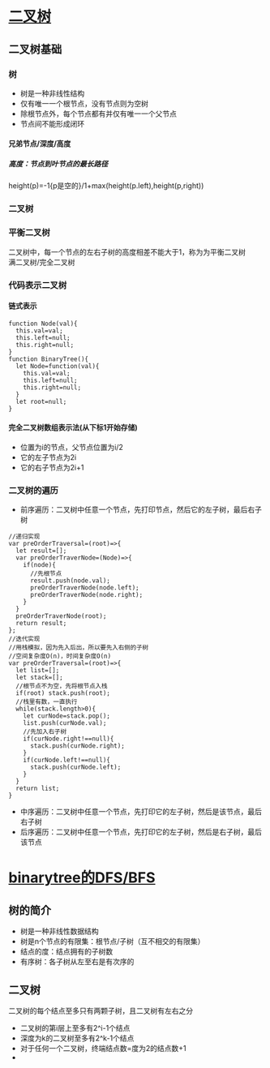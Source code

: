 # [二叉树](https://mp.weixin.qq.com/s/in_nKnvcXp4X7zBrTsL2HA)  
## 二叉树基础  
### 树  
- 树是一种非线性结构  
- 仅有唯一一个根节点，没有节点则为空树   
- 除根节点外，每个节点都有并仅有唯一一个父节点  
- 节点间不能形成闭环  
#### 兄弟节点/深度/高度  
##### 高度：节点到叶节点的最长路径   
height(p)=-1{p是空的}/1+max(height(p.left),height(p,right))  
### 二叉树  
### 平衡二叉树  
二叉树中，每一个节点的左右子树的高度相差不能大于1，称为为平衡二叉树   
满二叉树/完全二叉树  
### 代码表示二叉树   
#### 链式表示
```
function Node(val){
  this.val=val;
  this.left=null;
  this.right=null;
}
function BinaryTree(){
  let Node=function(val){
    this.val=val;
    this.left=null;
    this.right=null;
  }
  let root=null;
}
```
#### 完全二叉树数组表示法(从下标1开始存储)    
- 位置为i的节点，父节点位置为i/2  
- 它的左子节点为2i  
- 它的右子节点为2i+1  
### 二叉树的遍历  
- 前序遍历：二叉树中任意一个节点，先打印节点，然后它的左子树，最后右子树  
```
//递归实现  
var preOrderTraversal=(root)=>{
  let result=[];
  var preOrderTraverNode=(Node)=>{
    if(node){
      //先根节点
      result.push(node.val);
      preOrderTraverNode(node.left);
      preOrderTraverNode(node.right);
    }
  }
  preOrderTraverNode(root);
  return result;
};
//迭代实现
//用栈模拟，因为先入后出，所以要先入右侧的子树
//空间复杂度O(n)，时间复杂度O(n)
var preOrderTraversal=(root)=>{
  let list=[];
  let stack=[];
  //根节点不为空，先将根节点入栈  
  if(root) stack.push(root);
  //栈里有数，一直执行
  while(stack.length>0){
    let curNode=stack.pop();
    list.push(curNode.val);
    //先加入右子树
    if(curNode.right!==null){
      stack.push(curNode.right);
    }
    if(curNode.left!==null){
      stack.push(curNode.left);
    }    
  }
  return list;
}
```
- 中序遍历：二叉树中任意一个节点，先打印它的左子树，然后是该节点，最后右子树    
- 后序遍历：二叉树中任意一个节点，先打印它的左子树，然后是右子树，最后该节点  
# [binarytree的DFS/BFS](https://segmentfault.com/a/1190000016226334)  
## 树的简介  
- 树是一种非线性数据结构  
- 树是n个节点的有限集：根节点/子树（互不相交的有限集）  
- 结点的度：结点拥有的子树数  
- 有序树：各子树从左至右是有次序的  
## 二叉树   
二叉树的每个结点至多只有两颗子树，且二叉树有左右之分  
- 二叉树的第i层上至多有2^i-1个结点  
- 深度为k的二叉树至多有2^k-1个结点  
- 对于任何一个二叉树，终端结点数=度为2的结点数+1   
- 

